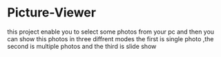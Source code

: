 # Picture-Viewer
this project enable you to select some photos from your pc and then you can show this photos in three diffrent modes the first is single photo ,the second is multiple photos and the third is slide show
